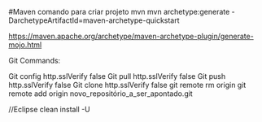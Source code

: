 #Maven
comando para criar projeto mvn
mvn archetype:generate -DarchetypeArtifactId=maven-archetype-quickstart

https://maven.apache.org/archetype/maven-archetype-plugin/generate-mojo.html


Git Commands: 

Git config http.sslVerify false
Git pull http.sslVerify false
Git push http.sslVerify false
Git clone http.sslVerify false
git remote rm origin
git remote add origin novo_repositório_a_ser_apontado.git



//Eclipse
clean install -U